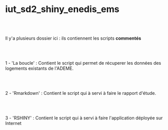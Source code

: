 # iut_sd2_shiny_enedis_ems

<br> <br>

Il y'a plusieurs dossier ici : ils contiennent les scripts **commentés**

<br> <br>

1 - 'La boucle' : Contient le script qui permet de récuperer les données des logements existants de l'ADEME. 

<br> <br> 

2 - 'Rmarkdown' : Contient le script qui à servi à faire le rapport d'étude.

<br><br>

3 - 'RSHINY' : Contient le script qui à servi à faire l'application déployée sur Internet
